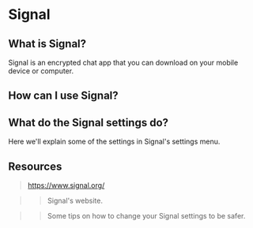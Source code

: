 [//]: # (Signal README.md)

# Signal

## What is Signal?

Signal is an encrypted chat app that you can download on your mobile device or computer.

## How can I use Signal?

## What do the Signal settings do? 

Here we'll explain some of the settings in Signal's settings menu.

## Resources

> https://www.signal.org/

>> Signal's website.

> 

>> Some tips on how to change your Signal settings to be safer. 
